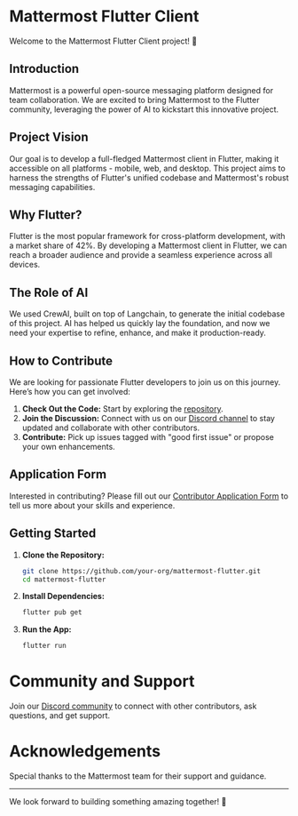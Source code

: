 # Mattermost Flutter Client

Welcome to the Mattermost Flutter Client project! 🚀

## Introduction

Mattermost is a powerful open-source messaging platform designed for team collaboration. We are excited to bring Mattermost to the Flutter community, leveraging the power of AI to kickstart this innovative project.

## Project Vision

Our goal is to develop a full-fledged Mattermost client in Flutter, making it accessible on all platforms - mobile, web, and desktop. This project aims to harness the strengths of Flutter's unified codebase and Mattermost's robust messaging capabilities.

## Why Flutter?

Flutter is the most popular framework for cross-platform development, with a market share of 42%. By developing a Mattermost client in Flutter, we can reach a broader audience and provide a seamless experience across all devices.

## The Role of AI

We used CrewAI, built on top of Langchain, to generate the initial codebase of this project. AI has helped us quickly lay the foundation, and now we need your expertise to refine, enhance, and make it production-ready.

## How to Contribute

We are looking for passionate Flutter developers to join us on this journey. Here’s how you can get involved:

1. **Check Out the Code:** Start by exploring the [repository](link-to-repo).
2. **Join the Discussion:** Connect with us on our [Discord channel](discord-invite-link) to stay updated and collaborate with other contributors.
3. **Contribute:** Pick up issues tagged with "good first issue" or propose your own enhancements.

## Application Form

Interested in contributing? Please fill out our [Contributor Application Form](https://forms.gle/rd7KPsUztfTbsEJx8) to tell us more about your skills and experience.

## Getting Started

1. **Clone the Repository:**
   ```bash
   git clone https://github.com/your-org/mattermost-flutter.git
   cd mattermost-flutter
   ```
2. **Install Dependencies:**
    ```bash
    flutter pub get
    ```
3. **Run the App:**
    ```bash
    flutter run
    ```
# Community and Support
Join our [Discord community](https://discord.gg/KwYekyAmQe) to connect with other contributors, ask questions, and get support.

# Acknowledgements
Special thanks to the Mattermost team for their support and guidance.


---


We look forward to building something amazing together! 💙



